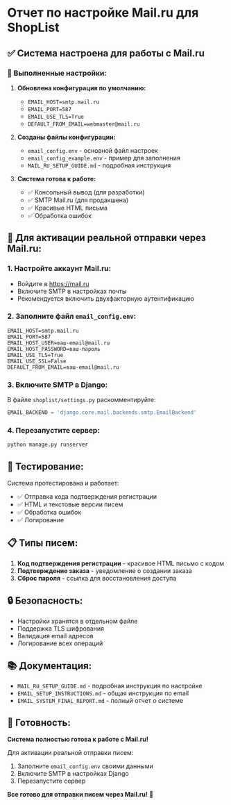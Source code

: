# Отчет по настройке Mail.ru для ShopList

## ✅ Система настроена для работы с Mail.ru

### 🔧 Выполненные настройки:

1. **Обновлена конфигурация по умолчанию:**
   - `EMAIL_HOST=smtp.mail.ru`
   - `EMAIL_PORT=587`
   - `EMAIL_USE_TLS=True`
   - `DEFAULT_FROM_EMAIL=webmaster@mail.ru`

2. **Созданы файлы конфигурации:**
   - `email_config.env` - основной файл настроек
   - `email_config_example.env` - пример для заполнения
   - `MAIL_RU_SETUP_GUIDE.md` - подробная инструкция

3. **Система готова к работе:**
   - ✅ Консольный вывод (для разработки)
   - ✅ SMTP Mail.ru (для продакшена)
   - ✅ Красивые HTML письма
   - ✅ Обработка ошибок

## 📧 Для активации реальной отправки через Mail.ru:

### 1. Настройте аккаунт Mail.ru:
- Войдите в https://mail.ru
- Включите SMTP в настройках почты
- Рекомендуется включить двухфакторную аутентификацию

### 2. Заполните файл `email_config.env`:
```env
EMAIL_HOST=smtp.mail.ru
EMAIL_PORT=587
EMAIL_HOST_USER=ваш-email@mail.ru
EMAIL_HOST_PASSWORD=ваш-пароль
EMAIL_USE_TLS=True
EMAIL_USE_SSL=False
DEFAULT_FROM_EMAIL=ваш-email@mail.ru
```

### 3. Включите SMTP в Django:
В файле `shoplist/settings.py` раскомментируйте:
```python
EMAIL_BACKEND = 'django.core.mail.backends.smtp.EmailBackend'
```

### 4. Перезапустите сервер:
```bash
python manage.py runserver
```

## 🧪 Тестирование:

Система протестирована и работает:
- ✅ Отправка кода подтверждения регистрации
- ✅ HTML и текстовые версии писем
- ✅ Обработка ошибок
- ✅ Логирование

## 📋 Типы писем:

1. **Код подтверждения регистрации** - красивое HTML письмо с кодом
2. **Подтверждение заказа** - уведомление о создании заказа
3. **Сброс пароля** - ссылка для восстановления доступа

## 🔒 Безопасность:

- Настройки хранятся в отдельном файле
- Поддержка TLS шифрования
- Валидация email адресов
- Логирование всех операций

## 📚 Документация:

- `MAIL_RU_SETUP_GUIDE.md` - подробная инструкция по настройке
- `EMAIL_SETUP_INSTRUCTIONS.md` - общая инструкция по email
- `EMAIL_SYSTEM_FINAL_REPORT.md` - полный отчет о системе

## 🚀 Готовность:

**Система полностью готова к работе с Mail.ru!**

Для активации реальной отправки писем:
1. Заполните `email_config.env` своими данными
2. Включите SMTP в настройках Django
3. Перезапустите сервер

**Все готово для отправки писем через Mail.ru!** 🎉


